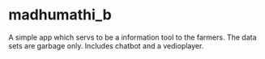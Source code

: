 # madhumathi_b
A simple app which servs to be a information tool to the farmers.
The data sets are garbage only.
Includes chatbot and a vedioplayer.
